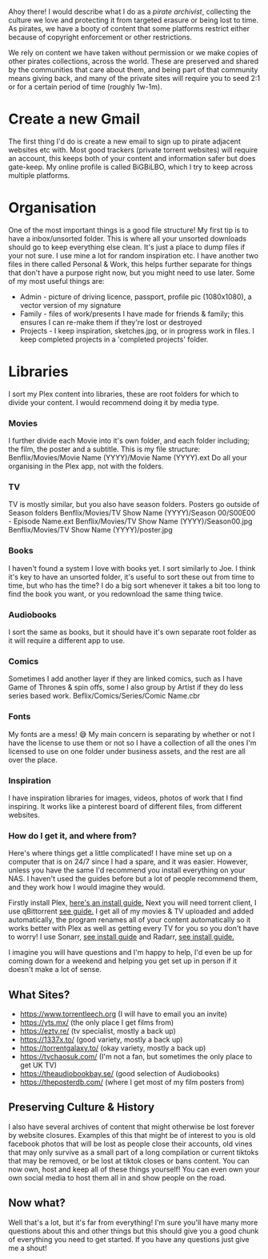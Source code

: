 Ahoy there! I would describe what I do as a *pirate archivist*, collecting the culture we love and protecting it from targeted erasure or being lost to time. As pirates, we have a booty of content that some platforms restrict either because of copyright enforcement or other restrictions. 

We rely on content we have taken without permission or we make copies of other pirates collections, across the world. These are preserved and shared by the communities that care about them, and being part of that community means giving back, and many of the private sites will require you to seed 2:1 or for a certain period of time (roughly 1w-1m). 
# Create a new Gmail
The first thing I'd do is create a new email to sign up to pirate adjacent websites etc with. Most good trackers (private torrent websites) will require an account, this keeps both of your content and information safer but does gate-keep. My online profile is called BiGBiLBO, which I try to keep across multiple platforms.
# Organisation
One of the most important things is a good file structure! My first tip is to have a inbox/unsorted folder. This is where all your unsorted downloads should go to keep everything else clean. It's just a place to dump files if your not sure. I use mine a lot for random inspiration etc. I have another two files in there called Personal & Work, this helps further separate for things that don't have a purpose right now, but you might need to use later. Some of my most useful things are:
- Admin - picture of driving licence, passport, profile pic (1080x1080), a vector version of my signature
- Family - files of work/presents I have made for friends & family; this ensures I can re-make them if they're lost or destroyed
- Projects - I keep inspiration, sketches.jpg, or in progress work in files. I keep completed projects in a 'completed projects' folder.
# Libraries
I sort my Plex content into libraries, these are root folders for which to divide your content. I would recommend doing it by media type. 
### Movies
I further divide each Movie into it's own folder, and each folder including; the film, the poster and a subtitle. This is my file structure: Benflix/Movies/Movie Name (YYYY)/Movie Name (YYYY).ext 
Do all your organising in the Plex app, not with the folders.
### TV
TV is mostly similar, but you also have season folders. Posters go outside of Season folders
Benflix/Movies/TV Show Name (YYYY)/Season 00/S00E00 - Episode Name.ext 
Benflix/Movies/TV Show Name (YYYY)/Season00.jpg
Benflix/Movies/TV Show Name (YYYY)/poster.jpg 
### Books
I haven't found a system I love with books yet. I sort similarly to Joe. I think it's key to have an unsorted folder, it's useful to sort these out from time to time, but who has the time? I do a big sort whenever it takes a bit too long to find the book you want, or you redownload the same thing twice.
### Audiobooks
I sort the same as books, but it should have it's own separate root folder as it will require a different app to use.
### Comics
Sometimes I add another layer if they are linked comics, such as I have Game of Thrones & spin offs, some I also group by Artist if they do less series based work.
Beflix/Comics/Series/Comic Name.cbr
### Fonts
My fonts are a mess! 😅 My main concern is separating by whether or not I have the license to use them or not so I have a collection of all the ones I'm licensed to use on one folder under business assets, and the rest are all over the place. 
### Inspiration
I have inspiration libraries for images, videos, photos of work that I find inspiring. It works like a pinterest board of different files, from different websites.
### How do I get it, and where from?
Here's where things get a little complicated! I have mine set up on a computer that is on 24/7 since I had a spare, and it was easier. However, unless you have the same I'd recommend you install everything on your NAS. I haven't used the guides before but a lot of people recommend them, and they work how I would imagine they would.

Firstly install Plex, [here's an install guide.](https://drfrankenstein.co.uk/2023/05/01/plex-in-container-manager-on-a-synology-nas-no-hardware-transcoding/) Next you will need torrent client, I use qBittorrent [see guide.](https://drfrankenstein.co.uk/2023/09/28/qbittorrent-container-manager-on-a-synology-nas/) I get all of my movies & TV uploaded and added automatically, the program renames all of your content automatically so it works better with Plex as well as getting every TV for you so you don't have to worry! I use Sonarr, [see install guide](https://drfrankenstein.co.uk/2021/05/03/setting-up-sonarr-in-docker-on-a-synology-nas/) and Radarr, [see install guide.](https://drfrankenstein.co.uk/2021/07/30/setting-up-radarr-in-docker-on-a-synology-nas/) 

I imagine you will have questions and I'm happy to help, I'd even be up for coming down for a weekend and helping you get set up in person if it doesn't make a lot of sense.
## What Sites?
- https://www.torrentleech.org (I will have to email you an invite)
- https://yts.mx/ (the only place I get films from)
- https://eztv.re/ (tv specialist, mostly a back up)
- https://1337x.to/ (good variety, mostly a back up)
- https://torrentgalaxy.to/ (okay variety, mostly a back up)
- https://tvchaosuk.com/ (I'm not a fan, but sometimes the only place to get UK TV)
- https://theaudiobookbay.se/ (good selection of Audiobooks)
- https://theposterdb.com/ (where I get most of my film posters from)
## Preserving Culture & History
I also have several archives of content that might otherwise be lost forever by website closures. Examples of this that might be of interest to you is old facebook photos that will be lost as people close their accounts, old vines that may only survive as a small part of a long compilation or current tiktoks that may be removed, or be lost at tiktok closes or bans content. You can now own, host and keep all of these things yourself! You can even own your own social media to host them all in and show people on the road.
## Now what?
Well that's a lot, but it's far from everything! I'm sure you'll have many more questions about this and other things but this should give you a good chunk of everything you need to get started. If you have any questions just give me a shout!
